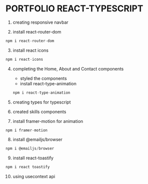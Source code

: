 # PORTFOLIO REACT-TYPESCRIPT

1. creating responsive navbar

2. install react-router-dom

```js
npm i react-router-dom
```

3. install react icons

```js
npm i react-icons
```

4. completing the Home, About and Contact components
   - styled the components
   - install react-type-animation
   ```js
   npm i react-type-animation
   ```
5. creating types for typescript

6. created skills components

7. install framer-motion for animation

```js
npm i framer-motion

```

8. install @emailjs/browser

```js
npm i @emailjs/browser

```

9. install react-toastify

```js
npm i react toastify

```

10. using usecontext api
